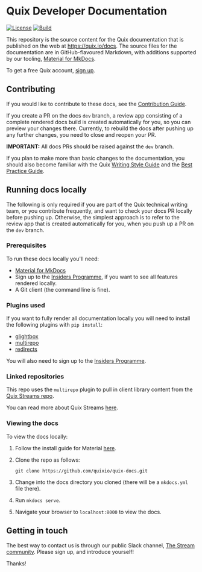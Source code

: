 # Quix Developer Documentation

[![License](https://img.shields.io/badge/License-Apache_2.0-blue.svg)](https://opensource.org/licenses/Apache-2.0)
[![Build](https://github.com/quixio/quix-docs/actions/workflows/sync-build-deploy.yaml/badge.svg)](https://github.com/quixio/quix-docs)


This repository is the source content for the Quix documentation that is published on the web at https://quix.io/docs. The source files for the documentation are in GitHub-flavoured Markdown, with additions supported by our tooling, [Material for MkDocs](https://squidfunk.github.io/mkdocs-material/).

To get a free Quix account, [sign up](https://portal.platform.quix.ai/self-sign-up).

## Contributing

If you would like to contribute to these docs, see the [Contribution Guide](./CONTRIBUTING.md). 

If you create a PR on the docs `dev` branch, a review app consisting of a complete rendered docs build is created automatically for you, so you can preview your changes there. Currently, to rebuild the docs after pushing up any further changes, you need to close and reopen your PR.

**IMPORTANT:** All docs PRs should be raised against the `dev` branch.

If you plan to make more than basic changes to the documentation, you should also become familiar with the Quix [Writing Style Guide](./WRITING-STYLE.md) and the [Best Practice Guide](./BEST-PRACTICE.md).

## Running docs locally

The following is only required if you are part of the Quix technical writing team, or you contribute frequently, and want to check your docs PR locally before pushing up. Otherwise, the simplest approach is to refer to the review app that is created automatically for you, when you push up a PR on the `dev` branch.

### Prerequisites

To run these docs locally you'll need:

* [Material for MkDocs](https://squidfunk.github.io/mkdocs-material/)
* Sign up to the [Insiders Programme](https://squidfunk.github.io/mkdocs-material/insiders/), if you want to see all features rendered locally.
* A Git client (the command line is fine).

### Plugins used

If you want to fully render all documentation locally you will need to install the following plugins with `pip install`:

* [glightbox](https://pypi.org/project/mkdocs-glightbox/0.1.0/)
* [multirepo](https://pypi.org/project/mkdocs-multirepo/)
* [redirects](https://pypi.org/project/mkdocs-redirects/)

You will also need to sign up to the [Insiders Programme](https://squidfunk.github.io/mkdocs-material/insiders/).

### Linked repositories

This repo uses the `multirepo` plugin to pull in client library content from the [Quix Streams repo](https://github.com/quixio/quix-streams). 

You can read more about Quix Streams [here](https://github.com/quixio/quix-streams/blob/main/README.md).

### Viewing the docs

To view the docs locally:

1. Follow the install guide for Material [here](https://squidfunk.github.io/mkdocs-material/getting-started/).
2. Clone the repo as follows:

   ```
   git clone https://github.com/quixio/quix-docs.git
   ```
3. Change into the docs directory you cloned (there will be a `mkdocs.yml` file there). 
4. Run `mkdocs serve`.
5. Navigate your browser to `localhost:8000` to view the docs.

## Getting in touch

The best way to contact us is through our public Slack channel, [The Stream community](https://quix.io/slack-invite). Please sign up, and introduce yourself!

Thanks!
